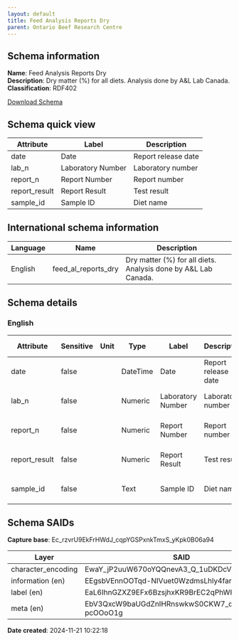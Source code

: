 ```yaml
---
layout: default  
title: Feed Analysis Reports Dry  
parent: Ontario Beef Research Centre
---
```


## Schema information

**Name**: Feed Analysis Reports Dry  
**Description**: Dry matter (%) for all diets. Analysis done by A&L Lab Canada.  
**Classification**: RDF402  

[Download Schema](Schema_Feed_Al_Reports_Dry.zip)

## Schema quick view

| Attribute | Label | Description |
| --- | --- | --- |
| date | Date | Report release date |
| lab_n | Laboratory Number | Laboratory number |
| report_n | Report Number | Report number |
| report_result | Report Result | Test result |
| sample_id | Sample ID | Diet name |

## International schema information

| Language | Name | Description |
| --- | --- | --- |
| English | feed_al_reports_dry | Dry matter (%) for all diets. Analysis done by A&L Lab Canada. |

## Schema details

### English

| Attribute | Sensitive | Unit | Type | Label | Description | List | Character encoding |
| --- | --- | --- | --- | --- | --- | --- | --- |
| date | false |  | DateTime | Date | Report release date | Not a list | utf-8 |
| lab_n | false |  | Numeric | Laboratory Number | Laboratory number | Not a list | utf-8 |
| report_n | false |  | Numeric | Report Number | Report number | Not a list | utf-8 |
| report_result | false |  | Numeric | Report Result | Test result | Not a list | utf-8 |
| sample_id | false |  | Text | Sample ID | Diet name | Not a list | utf-8 |

## Schema SAIDs

**Capture base**: Ec_rzvrU9EkFrHWdJ_cqpYGSPxnkTmxS_yKpk0B06a94

| Layer | SAID |
| --- | --- |
| character_encoding | EwaY_jP2uuW670oYQQnevA3_Q_1uDKDcVgqA_xKcRXeg |
| information (en) | EEgsbVEnnOOTqd-NIVuet0WzdmsLhly4farKyEnsltTU |
| label (en) | EaL6IhnGZXZ9EFx6BzsjhxKR9BrEC2qPhWHDqUF3aG18 |
| meta (en) | EbV3QxcW9baUGdZnIHRnswkwS0CKW7_daGd-pcOOoO1g |

**Date created**: 2024-11-21 10:22:18

